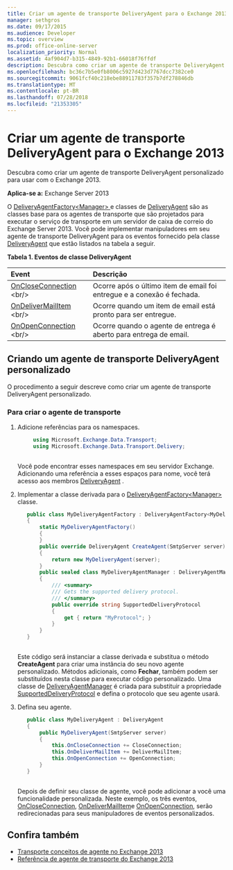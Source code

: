 ```yaml
---
title: Criar um agente de transporte DeliveryAgent para o Exchange 2013
manager: sethgros
ms.date: 09/17/2015
ms.audience: Developer
ms.topic: overview
ms.prod: office-online-server
localization_priority: Normal
ms.assetid: 4af904d7-b315-4849-92b1-66018f76ffdf
description: Descubra como criar um agente de transporte DeliveryAgent personalizado para usar com o Exchange 2013.
ms.openlocfilehash: bc36c7b5e0fb8006c5927d423d7767dcc7382ce0
ms.sourcegitcommit: 9061fcf40c218ebe88911783f357b7df278846db
ms.translationtype: MT
ms.contentlocale: pt-BR
ms.lasthandoff: 07/28/2018
ms.locfileid: "21353305"
---
```

# <a name="create-a-deliveryagent-transport-agent-for-exchange-2013"></a>Criar um agente de transporte DeliveryAgent para o Exchange 2013

Descubra como criar um agente de transporte DeliveryAgent personalizado para usar com o Exchange 2013.
  
**Aplica-se a:** Exchange Server 2013
  
O [DeliveryAgentFactory\<Manager\> ](https://msdn.microsoft.com/en-us/library/dd877550(v=exchg.150).aspx) e classes de [DeliveryAgent](https://msdn.microsoft.com/en-us/library/microsoft.exchange.data.transport.delivery.deliveryagent(v=exchg.150).aspx) são as classes base para os agentes de transporte que são projetados para executar o serviço de transporte em um servidor de caixa de correio do Exchange Server 2013. Você pode implementar manipuladores em seu agente de transporte DeliveryAgent para os eventos fornecido pela classe [DeliveryAgent](https://msdn.microsoft.com/en-us/library/microsoft.exchange.data.transport.delivery.deliveryagent(v=exchg.150).aspx) que estão listados na tabela a seguir. 
  
**Tabela 1. Eventos de classe DeliveryAgent**

|**Event**|**Descrição**|
|:-----|:-----|
|[OnCloseConnection](https://msdn.microsoft.com/en-us/library/microsoft.exchange.data.transport.delivery.deliveryagent.oncloseconnection(v=exchg.150).aspx) <br/> |Ocorre após o último item de email foi entregue e a conexão é fechada.  <br/> |
|[OnDeliverMailItem](https://msdn.microsoft.com/en-us/library/microsoft.exchange.data.transport.delivery.deliveryagent.ondelivermailitem(v=exchg.150).aspx) <br/> |Ocorre quando um item de email está pronto para ser entregue.  <br/> |
|[OnOpenConnection](https://msdn.microsoft.com/en-us/library/microsoft.exchange.data.transport.delivery.deliveryagent.onopenconnection(v=exchg.150).aspx) <br/> |Ocorre quando o agente de entrega é aberto para entrega de email.  <br/> |
   
## <a name="creating-a-custom-deliveryagent-transport-agent"></a>Criando um agente de transporte DeliveryAgent personalizado

O procedimento a seguir descreve como criar um agente de transporte DeliveryAgent personalizado. 
  
### <a name="to-create-the-transport-agent"></a>Para criar o agente de transporte

1. Adicione referências para os namespaces.
    
   ```cs
        using Microsoft.Exchange.Data.Transport;
        using Microsoft.Exchange.Data.Transport.Delivery;
    
   ```

   Você pode encontrar esses namespaces em seu servidor Exchange. Adicionando uma referência a esses espaços para nome, você terá acesso aos membros [DeliveryAgent](https://msdn.microsoft.com/en-us/library/microsoft.exchange.data.transport.delivery.deliveryagent(v=exchg.150).aspx) . 
    
2. Implementar a classe derivada para o [DeliveryAgentFactory\<Manager\> ](https://msdn.microsoft.com/en-us/library/dd877550(v=exchg.150).aspx) classe. 
    
   ```cs
      public class MyDeliveryAgentFactory : DeliveryAgentFactory<MyDeliveryAgentFactory.MyDeliveryAgentManager>
      {
          static MyDeliveryAgentFactory()
          {
          }
          public override DeliveryAgent CreateAgent(SmtpServer server)
          {
              return new MyDeliveryAgent(server);
          }
          public sealed class MyDeliveryAgentManager : DeliveryAgentManager
          {
              /// <summary>
              /// Gets the supported delivery protocol.
              /// </summary>
              public override string SupportedDeliveryProtocol
              {
                  get { return "MyProtocol"; }
              }
          }
      }
  
   ```

   Este código será instanciar a classe derivada e substitua o método **CreateAgent** para criar uma instância do seu novo agente personalizado. Métodos adicionais, como **Fechar**, também podem ser substituídos nesta classe para executar código personalizado. Uma classe de [DeliveryAgentManager](https://msdn.microsoft.com/library/Microsoft.Exchange.Data.Transport.Delivery.DeliveryAgentManager.aspx) é criada para substituir a propriedade [SupportedDeliveryProtocol](https://msdn.microsoft.com/library/Microsoft.Exchange.Data.Transport.Delivery.DeliveryAgentManager.SupportedDeliveryProtocol.aspx) e defina o protocolo que seu agente usará. 
    
3. Defina seu agente.
    
   ```cs
      public class MyDeliveryAgent : DeliveryAgent
      {
          public MyDeliveryAgent(SmtpServer server)
          {
              this.OnCloseConnection += CloseConnection;
              this.OnDeliverMailItem += DeliverMailItem;
              this.OnOpenConnection += OpenConnection;
          }
      }
  
   ```

   Depois de definir seu classe de agente, você pode adicionar a você uma funcionalidade personalizada. Neste exemplo, os três eventos, [OnCloseConnection](https://msdn.microsoft.com/en-us/library/microsoft.exchange.data.transport.delivery.deliveryagent.oncloseconnection(v=exchg.150).aspx), [OnDeliverMailItem](https://msdn.microsoft.com/en-us/library/microsoft.exchange.data.transport.delivery.deliveryagent.ondelivermailitem(v=exchg.150).aspx)e [OnOpenConnection](https://msdn.microsoft.com/en-us/library/microsoft.exchange.data.transport.delivery.deliveryagent.onopenconnection(v=exchg.150).aspx), serão redirecionadas para seus manipuladores de eventos personalizados. 
    
## <a name="see-also"></a>Confira também

- [Transporte conceitos de agente no Exchange 2013](transport-agent-concepts-in-exchange-2013.md)
- [Referência de agente de transporte do Exchange 2013](transport-agent-reference-for-exchange-2013.md)          

 